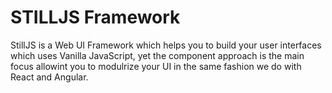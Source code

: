 # STILLJS Framework

StillJS is a Web UI Framework which helps you to build your user interfaces which uses Vanilla JavaScript, yet the component approach is the main focus
allowint you to modulrize your UI in the same fashion we do with React and Angular.

